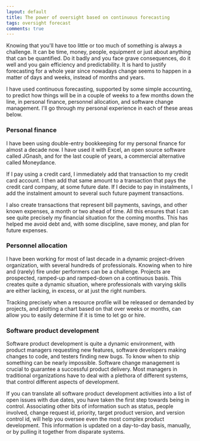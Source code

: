 ```yaml
---
layout: default
title: The power of oversight based on continuous forecasting
tags: oversight forecast
comments: true
---
```


Knowing that you'll have too little or too much of something is always a challenge. It can be time, money, people, equipment or just about anything that can be quantified. Do it badly and you face grave consequences, do it well and you gain efficiency and predictability. It is hard to justify forecasting for a whole year since nowadays change seems to happen in a matter of days and weeks, instead of months and years.

I have used continuous forecasting, supported by some simple accounting, to predict how things will be in a couple of weeks to a few months down the line, in personal finance, personnel allocation, and software change management. I'll go through my personal experience in each of these areas below.

### Personal finance

I have been using double-entry bookkeeping for my personal finance for almost a decade now. I have used it with Excel, an open source software called JGnash, and for the last couple of years, a commercial alternative called Moneydance.

If I pay using a credit card, I immediately add that transaction to my credit card account. I then add that same amount to a transaction that pays the credit card company, at some future date. If I decide to pay in instalments, I add the instalment amount to several such future payment transactions.

I also create transactions that represent bill payments, savings, and other known expenses, a month or two ahead of time. All this ensures that I can see quite precisely my financial situation for the coming months. This has helped me avoid debt and, with some discipline, save money, and plan for future expenses.

### Personnel allocation

I have been working for most of last decade in a dynamic project-driven organization, with several hundreds of professionals. Knowing when to hire and (rarely) fire under performers can be a challenge. Projects are prospected, ramped-up and ramped-down on a continuous basis. This creates quite a dynamic situation, where professionals with varying skills are either lacking, in excess, or at just the right numbers.

Tracking precisely when a resource profile will be released or demanded  by projects, and plotting a chart based on that over weeks or months, can allow you to easily determine if it is time to let go or hire.

### Software product development

Software product development is quite a dynamic environment, with product managers requesting new features, software developers making changes to code, and testers finding new bugs. To know when to ship something can be nearly impossible. Software change management is crucial to guarantee a successful product delivery. Most managers in traditional organizations have to deal with a plethora of different systems, that control different aspects of development. 

If you can translate all software product development activities into a list of open issues with due dates, you have taken the first step towards being in control. Associating other bits of information such as status, people involved, change request id, priority, target product version, and version control id, will help you oversee even the most complex product development. This information is updated on a day-to-day basis, manually, or by pulling it together from disparate systems.
